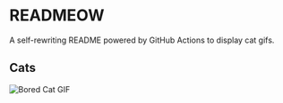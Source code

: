 # READMEOW

A self-rewriting README powered by GitHub Actions to display cat gifs.

## Cats

![Bored Cat GIF](https://media3.giphy.com/media/v1.Y2lkPTlhY2QwMmRham93cjFsNGdud2E4a2gybThhNWJ1YmttZzNtczRxaHQ5MWp4Y21wcyZlcD12MV9naWZzX3NlYXJjaCZjdD1n/mlvseq9yvZhba/200.gif)
